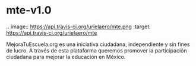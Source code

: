 mte-v1.0
========
.. image:: https://api.travis-ci.org/urielaero/mte.png
   :target: https://api.travis-ci.org/urielaero/mte

MejoraTuEscuela.org es una iniciativa ciudadana, independiente y sin fines de lucro. A través de esta plataforma queremos promover la participación ciudadana para mejorar la educación en México.
